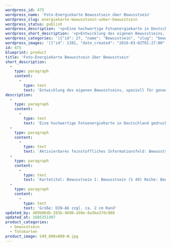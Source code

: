 ```yaml
---
wordpress_id: 475
wordpress_name: 'Foto-Energiekarte Bewusstsein über Bewusstsein'
wordpress_slug: energiekarte-bewusstsein-ueber-bewusstsein
wordpress_status: publish
wordpress_description: '<p>Eine hochwertige Fotoenergiekarte in Deutschland gedruckt und in Handarbeit laminiert.  Sie ist in Postkartengröße (DIN-A6) oder kleiner gut zu transportieren und kann auch auf den Körper aufgelegt werden.</p><p>Aktivierbares feinstoffliches Informationsfeld: Bewusstsein - Bewusstseinsbewusstsein - Entwicklung - "Schwingungserhöhung" - Feinstofflichkeit erfahren: Entwicklung des eigenen Bewusstsein allgemein und für den Bereich des eigenen Bewusstseins speziell. Sich selbst als bewusst lebenden Menschen begreifen und die gesamte Bandbreite an Fähigkeiten annehmen, die ein menschliches Bewusstsein besitzt. Mit diesem neuen Bewusstsein das eigene Leben in Selbstbewusstsein gestalten. Entwicklung der eigenen Fähigkeit zur Wahrnehmung und zur Lenkung feinstofflicher Energien.</p><p>Kartetitel: Bewusstsein I: Bewusstsein (S 49) Reihe: Bewusstsein.</p><p>Größe: DIN-A6 zzgl. ca. 2 cm Rand<br />Andere Formate sind individuell für Sie innerhalb weniger Tage herstellbar. Bitte kontaktieren Sie uns hierfür unter <a href="mailto:info@elvedenverlag.de">info@elvedenverlag.de</a>.</p><p>Anwendungshinweise</p>'
wordpress_short_description: '<p>Entwicklung des eigenen Bewusstseins, speziell für genau diesen Bereich des eigenen Bewusstseins (&#8222;sich bewusst sein, dass ein wesentlicher Teil des Menschen sein Bewusstsein ist&#8220;)</p>'
wordpress_categories: '[{"id": 27, "name": "Bewusstsein", "slug": "bewusstsein"}, {"id": 23, "name": "Fotokarten", "slug": "fotokarten"}]'
wordpress_images: '[{"id": 1381, "date_created": "2016-03-02T01:27:00", "date_created_gmt": "2016-03-01T23:27:00", "date_modified": "2016-03-02T01:27:00", "date_modified_gmt": "2016-03-01T23:27:00", "src": "https://my.feenbaum.de/wp-content/uploads/2016/03/S49_800x800-W.jpg", "name": "S49_800x800-W", "alt": ""}]'
id: 475
blueprint: product
title: 'Foto-Energiekarte Bewusstsein über Bewusstsein'
short_description:
  -
    type: paragraph
    content:
      -
        type: text
        text: 'Entwicklung des eigenen Bewusstseins, speziell für genau diesen Bereich des eigenen Bewusstseins (''sich bewusst sein, dass ein wesentlicher Teil des Menschen sein Bewusstsein ist'')'
description:
  -
    type: paragraph
    content:
      -
        type: text
        text: 'Eine hochwertige Fotoenergiekarte in Deutschland gedruckt und in Handarbeit laminiert.  Sie ist in Postkartengröße (DIN-A6) oder kleiner gut zu transportieren und kann auch auf den Körper aufgelegt werden.'
  -
    type: paragraph
    content:
      -
        type: text
        text: 'Aktivierbares feinstoffliches Informationsfeld: Bewusstsein - Bewusstseinsbewusstsein - Entwicklung - "Schwingungserhöhung" - Feinstofflichkeit erfahren: Entwicklung des eigenen Bewusstsein allgemein und für den Bereich des eigenen Bewusstseins speziell. Sich selbst als bewusst lebenden Menschen begreifen und die gesamte Bandbreite an Fähigkeiten annehmen, die ein menschliches Bewusstsein besitzt. Mit diesem neuen Bewusstsein das eigene Leben in Selbstbewusstsein gestalten. Entwicklung der eigenen Fähigkeit zur Wahrnehmung und zur Lenkung feinstofflicher Energien.'
  -
    type: paragraph
    content:
      -
        type: text
        text: 'Kartetitel: Bewusstsein I: Bewusstsein (S 49) Reihe: Bewusstsein.'
  -
    type: paragraph
    content:
      -
        type: text
        text: 'Größe: DIN-A6 zzgl. ca. 2 cm Rand'
updated_by: 489b06db-283b-4690-a50e-8a3ba37dc968
updated_at: 1685351307
product_categories:
  - bewusstsein
  - fotokarten
product_image: S49_800x800-W.jpg
---
```


